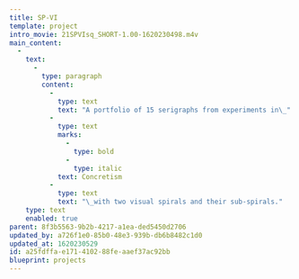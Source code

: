 ```yaml
---
title: SP-VI
template: project
intro_movie: 21SPVIsq_SHORT-1.00-1620230498.m4v
main_content:
  -
    text:
      -
        type: paragraph
        content:
          -
            type: text
            text: "A portfolio of 15 serigraphs from experiments in\_"
          -
            type: text
            marks:
              -
                type: bold
              -
                type: italic
            text: Concretism
          -
            type: text
            text: "\_with two visual spirals and their sub-spirals."
    type: text
    enabled: true
parent: 8f3b5563-9b2b-4217-a1ea-ded5450d2706
updated_by: a726f1e0-85b0-48e3-939b-db6b8482c1d0
updated_at: 1620230529
id: a25fdffa-e171-4102-88fe-aaef37ac92bb
blueprint: projects
---
```

